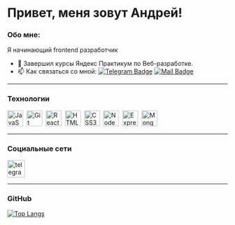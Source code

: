 # Привет, меня зовут Андрей!

### Обо мне:
Я начинающий frontend разработчик
- :seedling: Завершил курсы Яндекс Практикум по Веб-разработке.
- :mailbox: Как связаться со мной: [![Telegram Badge](https://img.shields.io/badge/-Andrey-blue?style=flat&logo=Telegram&logoColor=white)](https://t.me/nuprivetos) [![Mail Badge](https://img.shields.io/badge/-Email-orange?style=flat&logo=Mail&logoColor=white)](mailto:dobreutore@yandex.ru)

---

### Технологии

<p align="left">
  <a href="https://developer.mozilla.org/en-US/docs/Web/JavaScript" target="_blank" rel="noreferrer"><img src="https://raw.githubusercontent.com/danielcranney/readme-generator/main/public/icons/skills/javascript-colored.svg" width="36" height="36" alt="JavaScript" /></a>&nbsp
  <a href="https://git-scm.com/" target="_blank" rel="noreferrer"><img src="https://raw.githubusercontent.com/danielcranney/readme-generator/main/public/icons/skills/git-colored.svg" width="36" height="36" alt="Git" /></a>&nbsp
  <a href="https://reactjs.org/" target="_blank" rel="noreferrer"><img src="https://raw.githubusercontent.com/danielcranney/readme-generator/main/public/icons/skills/react-colored.svg" width="36" height="36" alt="React" /></a>&nbsp
  <a href="https://developer.mozilla.org/en-US/docs/Glossary/HTML5" target="_blank" rel="noreferrer"><img src="https://raw.githubusercontent.com/danielcranney/readme-generator/main/public/icons/skills/html5-colored.svg" width="36" height="36" alt="HTML5" /></a>&nbsp
  <a href="https://www.w3.org/TR/CSS/#css" target="_blank" rel="noreferrer"><img src="https://raw.githubusercontent.com/danielcranney/readme-generator/main/public/icons/skills/css3-colored.svg" width="36" height="36" alt="CSS3" /></a>&nbsp
  <a href="https://nodejs.org/en/" target="_blank" rel="noreferrer"><img src="https://raw.githubusercontent.com/danielcranney/readme-generator/main/public/icons/skills/nodejs-colored.svg" width="36" height="36" alt="NodeJS" /></a>&nbsp
  <a href="https://expressjs.com/" target="_blank" rel="noreferrer"><img src="https://raw.githubusercontent.com/danielcranney/readme-generator/main/public/icons/skills/express-colored.svg" width="36" height="36" alt="Express" /></a>&nbsp
  <a href="https://www.mongodb.com/" target="_blank" rel="noreferrer"><img src="https://raw.githubusercontent.com/danielcranney/readme-generator/main/public/icons/skills/mongodb-colored.svg" width="36" height="36" alt="MongoDB" /></a>&nbsp
</p>

---

### Социальные сети

<p align="left">
  <a href="https://t.me/nuprivetos" target="_blank">
    <img src="https://cdn-icons-png.flaticon.com/512/2111/2111646.png" width="40" height="40" alt="telegram" />
  </a>
</p>

---

### GitHub

[![Top Langs](https://github-readme-stats.vercel.app/api/top-langs/?username=andrey-kotelnikov&layout=compact)](https://github.com/andrey-kotelnikov/github-readme-stats)



<!--
**Andrey-Kotelnikov/Andrey-Kotelnikov** is a ✨ _special_ ✨ repository because its `README.md` (this file) appears on your GitHub profile.

Here are some ideas to get you started:

- 🔭 I’m currently working on ...
- 🌱 Завершил курсы Яндекс Практикум по Веб-разработке.
- 👯 I’m looking to collaborate on ...
- 🤔 I’m looking for help with ...
- 💬 Ask me about ...
- 📫 Связаться со мной: ...
- 😄 Pronouns: ...
- ⚡ Fun fact: ...
-->
